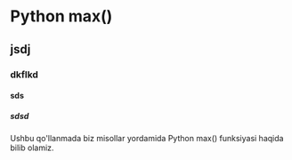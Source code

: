 # Python max()
## jsdj
### dkflkd
#### sds
##### sdsd
Ushbu qo'llanmada biz misollar yordamida Python max() funksiyasi haqida bilib olamiz.